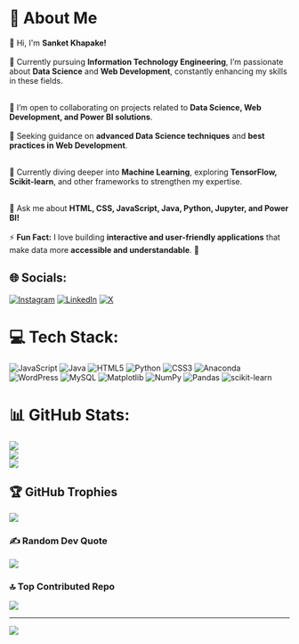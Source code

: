 # 💫 About Me  

👋 Hi, I'm **Sanket Khapake!** <br>  
🔭 Currently pursuing **Information Technology Engineering**, I’m passionate about **Data Science** and **Web Development**, constantly enhancing my skills in these fields. <br><br>  

👯 I’m open to collaborating on projects related to **Data Science, Web Development, and Power BI solutions**. <br>  
🤝 Seeking guidance on **advanced Data Science techniques** and **best practices in Web Development**. <br><br>  

🌱 Currently diving deeper into **Machine Learning**, exploring **TensorFlow, Scikit-learn**, and other frameworks to strengthen my expertise. <br><br>  

💬 Ask me about **HTML, CSS, JavaScript, Java, Python, Jupyter, and Power BI!** <br>  
⚡ **Fun Fact:** I love building **interactive and user-friendly applications** that make data more **accessible and understandable**. 🚀 <br>  



## 🌐 Socials:
[![Instagram](https://img.shields.io/badge/Instagram-%23E4405F.svg?logo=Instagram&logoColor=white)](https://instagram.com/https://www.instagram.com/sank_et1903/) [![LinkedIn](https://img.shields.io/badge/LinkedIn-%230077B5.svg?logo=linkedin&logoColor=white)](https://linkedin.com/in/https://www.linkedin.com/in/sanket-khapake-3ba430257?originalSubdomain=in) [![X](https://img.shields.io/badge/X-black.svg?logo=X&logoColor=white)](https://x.com/https://x.com/KhapakeSan35683?mx=2) 

# 💻 Tech Stack:
![JavaScript](https://img.shields.io/badge/javascript-%23323330.svg?style=for-the-badge&logo=javascript&logoColor=%23F7DF1E) ![Java](https://img.shields.io/badge/java-%23ED8B00.svg?style=for-the-badge&logo=openjdk&logoColor=white) ![HTML5](https://img.shields.io/badge/html5-%23E34F26.svg?style=for-the-badge&logo=html5&logoColor=white) ![Python](https://img.shields.io/badge/python-3670A0?style=for-the-badge&logo=python&logoColor=ffdd54) ![CSS3](https://img.shields.io/badge/css3-%231572B6.svg?style=for-the-badge&logo=css3&logoColor=white) ![Anaconda](https://img.shields.io/badge/Anaconda-%2344A833.svg?style=for-the-badge&logo=anaconda&logoColor=white) ![WordPress](https://img.shields.io/badge/WordPress-%23117AC9.svg?style=for-the-badge&logo=WordPress&logoColor=white)  ![MySQL](https://img.shields.io/badge/mysql-4479A1.svg?style=for-the-badge&logo=mysql&logoColor=white) ![Matplotlib](https://img.shields.io/badge/Matplotlib-%23ffffff.svg?style=for-the-badge&logo=Matplotlib&logoColor=black) ![NumPy](https://img.shields.io/badge/numpy-%23013243.svg?style=for-the-badge&logo=numpy&logoColor=white) ![Pandas](https://img.shields.io/badge/pandas-%23150458.svg?style=for-the-badge&logo=pandas&logoColor=white)  ![scikit-learn](https://img.shields.io/badge/scikit--learn-%23F7931E.svg?style=for-the-badge&logo=scikit-learn&logoColor=white)
# 📊 GitHub Stats:
![](https://github-readme-stats.vercel.app/api?username=san7499&theme=dark&hide_border=false&include_all_commits=false&count_private=false)<br/>
![](https://github-readme-streak-stats.herokuapp.com/?user=san7499&theme=dark&hide_border=false)<br/>
![](https://github-readme-stats.vercel.app/api/top-langs/?username=san7499&theme=dark&hide_border=false&include_all_commits=false&count_private=false&layout=compact)

## 🏆 GitHub Trophies
![](https://github-profile-trophy.vercel.app/?username=san7499&theme=radical&no-frame=false&no-bg=true&margin-w=4)

### ✍️ Random Dev Quote
![](https://quotes-github-readme.vercel.app/api?type=horizontal&theme=radical)

### 🔝 Top Contributed Repo
![](https://github-contributor-stats.vercel.app/api?username=san7499&limit=5&theme=dark&combine_all_yearly_contributions=true)

---
[![](https://visitcount.itsvg.in/api?id=san7499&icon=0&color=0)](https://visitcount.itsvg.in)

<!-- Proudly created with GPRM ( https://gprm.itsvg.in ) -->

